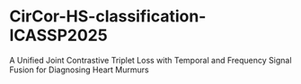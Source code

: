 # CirCor-HS-classification-ICASSP2025
A Unified Joint Contrastive Triplet Loss with Temporal and Frequency Signal Fusion for Diagnosing Heart Murmurs
